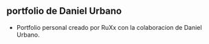## portfolio de Daniel Urbano

- Portfolio personal creado por RuXx con la colaboracion de Daniel Urbano.

